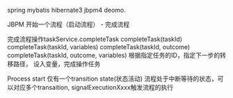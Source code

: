spring mybatis hibernate3 jbpm4 deomo.


JBPM
开始一个流程（启动流程）	-	完成流程

完成流程操作taskService.completeTask
completeTask(taskId)
completeTask(taskId, variables)
completeTask(taskId, outcome)
completeTask(taskId, outcome, variables)
根据指定任务的ID，指定下一步的转移路径， 设入变量，完成操作任务

Process
  start 仅有一个transition
  state(状态活动) 流程处于中断等待的状态，可以对应多个transaition,
		signalExecutionXxxx触发流程的执行
